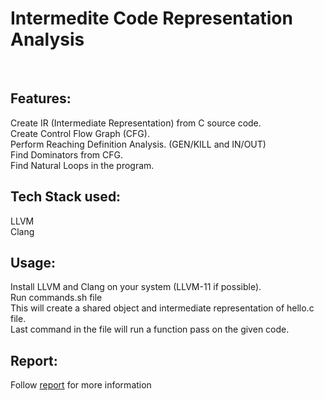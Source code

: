 # Intermedite Code Representation Analysis

<br/>

## Features:

Create IR (Intermediate Representation) from C source code.<br/>
Create Control Flow Graph (CFG).<br/>
Perform Reaching Definition Analysis. (GEN/KILL and IN/OUT)<br/>
Find Dominators from CFG.<br/>
Find Natural Loops in the program.<br/>

## Tech Stack used:

LLVM<br/>
Clang<br/>

## Usage:

Install LLVM and Clang on your system (LLVM-11 if possible).<br/>
Run commands.sh file<br/>
This will create a shared object and intermediate representation of hello.c file.<br/>
Last command in the file will run a function pass on the given code.<br/>

## Report:
Follow [report](./report) for more information
